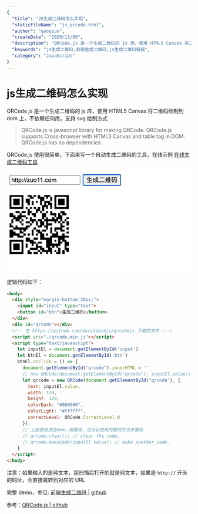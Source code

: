 ```yaml
---
{
  "title": "JS生成二维码怎么实现",
  "staticFileName": "js_qrcode.html",
  "author": "guoqzuo",
  "createDate": "2020/11/08",
  "description": "QRCode.js 是一个生成二维码的 js 库，使用 HTML5 Canvas 将二维码绘制到 dom 上，不依赖任何库。支持 svg 绘制方式。QRCode.js is javascript library for making QRCode. QRCode.js supports Cross-browser with HTML5 Canvas and table tag in DOM. QRCode.js has no dependencies. QRCode.js 使用很简单，下面来写一个自动生成二维码的工具",
  "keywords": "js生成二维码,前端生成二维码,js生成二维码链接",
  "category": "JavaScript"
}
---
```

# js生成二维码怎么实现
QRCode.js 是一个生成二维码的 js 库，使用 HTML5 Canvas 将二维码绘制到 dom 上，不依赖任何库。支持 svg 绘制方式

> QRCode.js is javascript library for making QRCode. QRCode.js supports Cross-browser with HTML5 Canvas and table tag in DOM. QRCode.js has no dependencies.

QRCode.js 使用很简单，下面来写一个自动生成二维码的工具，在线示例 [在线生成二维码工具](https://zuoxiaobai.github.io/fedemo/src/DebugDemo/%E5%89%8D%E7%AB%AF%E7%94%9F%E6%88%90%E4%BA%8C%E7%BB%B4%E7%A0%81/)

![qrcode_js.png](../../../images/blog/js/qrcode_js.png)

逻辑代码如下：

```html
<body>
  <div style="margin-bottom:20px;">
    <input id="input" type="text">
    <button id="btn">生成二维码</button>
  </div>
  <div id="qrcode"></div>
  <!-- 在 https://github.com/davidshimjs/qrcodejs 下载的文件 --->
  <script src="./qrcode.min.js"></script>
  <script type="text/javascript">
    let inputEl = document.getElementById('input')
    let btnEl = document.getElementById('btn')
    btnEl.onclick = () => {
      document.getElementById("qrcode").innerHTML = ''
      // new QRCode(document.getElementById("qrcode"), inputEl.value);
      let qrcode = new QRCode(document.getElementById("qrcode"), {
        text: inputEl.value,
        width: 128,
        height: 128,
        colorDark: "#000000",
        colorLight: "#ffffff",
        correctLevel: QRCode.CorrectLevel.H
      });
      // 上面使用清空dom，再重绘，也可以使用内置的方法来重绘
      // qrcode.clear(); // clear the code.
      // qrcode.makeCode(inputEl.value); // make another code.
    }
  </script>
</body>
```

注意：如果输入的是纯文本，那扫描后打开的就是纯文本，如果是 `http://` 开头的网址，会直接跳转到对应的 URL

完整 demo，参见: [前端生成二维码 | github](https://github.com/dev-zuo/fedemo/tree/master/src/DebugDemo/%E5%89%8D%E7%AB%AF%E7%94%9F%E6%88%90%E4%BA%8C%E7%BB%B4%E7%A0%81)

参考：[QRCode.js | github](https://github.com/davidshimjs/qrcodejs)